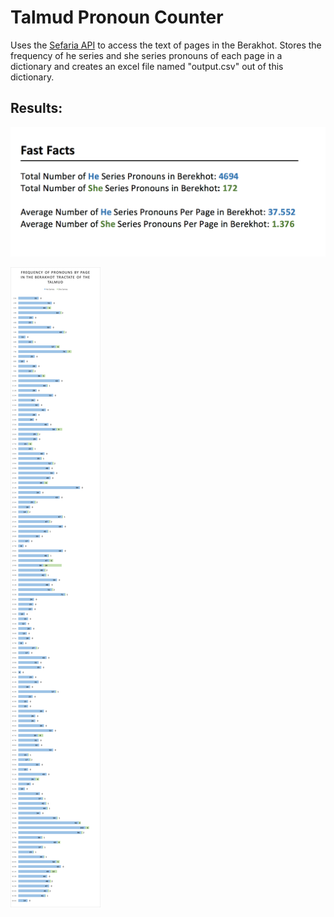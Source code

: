 # Talmud Pronoun Counter

Uses the [Sefaria API](https://github.com/Sefaria/Sefaria-Project/wiki/API-Documentation) to access the text of pages in the Berakhot. Stores the frequency of he series and she series pronouns of each page in a dictionary and creates an excel file named "output.csv" out of this dictionary.  

## Results:

![](https://github.com/sam-slate/TalmudPronounCounter/blob/master/FastFacts.png?raw=true)

![](https://github.com/sam-slate/TalmudPronounCounter/blob/master/graph.png?raw=true)
